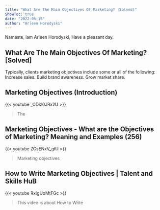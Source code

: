 ```yaml
---
title: "What Are The Main Objectives Of Marketing? [Solved]"
ShowToc: true 
date: "2022-06-15"
author: "Arleen Horodyski" 
---
```


Namaste, iam Arleen Horodyski, Have a pleasant day.
## What Are The Main Objectives Of Marketing? [Solved]
Typically, clients marketing objectives include some or all of the following: Increase sales. Build brand awareness. Grow market share.

## Marketing Objectives (Introduction)
{{< youtube _ODiz0JRx2U >}}
>The 

## Marketing Objectives - What are the Objectives of Marketing? Meaning and Examples (256)
{{< youtube ZCsENxV_gtU >}}
>Marketing objectives

## How to Write Marketing Objectives | Talent and Skills HuB
{{< youtube RxIgUoMtFGc >}}
>This video is about How to Write 

